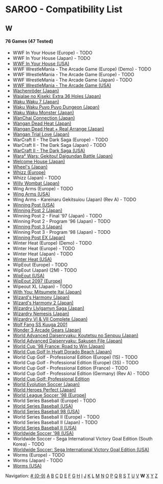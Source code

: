 # SAROO - Compatibility List

## W

#### 76 Games (47 Tested)

- WWF In Your House (Europe) - TODO
- WWF In Your House (Japan) - TODO
- [WWF In Your House (USA)](../../Regions/USA/T-8126H/01/README.md)
- WWF WrestleMania - The Arcade Game (Europe) (Demo) - TODO
- WWF WrestleMania - The Arcade Game (Europe) - TODO
- WWF WrestleMania - The Arcade Game (Japan) - TODO
- [WWF WrestleMania - The Arcade Game (USA)](../../Regions/USA/T-8112H/01/README.md)
- [Wachenröder (Japan)](../../Regions/Japan/GS-9183/01/README.md)
- [Waialae no Kiseki: Extra 36 Holes (Japan)](../../Regions/Japan/T-11402G/01/README.md)
- [Waku Waku 7 (Japan)](../../Regions/Japan/T-1515G/01/README.md)
- [Waku Waku Puyo Puyo Dungeon (Japan)](../../Regions/Japan/T-6608G/01/README.md)
- [Waku Waku Monster (Japan)](../../Regions/Japan/T-16608G/01/README.md)
- [WanChai Connection (Japan)](../../Regions/Japan/GS-9007/01/README.md)
- [Wangan Dead Heat (Japan)](../../Regions/Japan/T-9102G/01/README.md)
- [Wangan Dead Heat + Real Arrange (Japan)](../../Regions/Japan/T-9103G/01/README.md)
- [Wangan Trial Love (Japan)](../../Regions/Japan/T-9110G/01/README.md)
- WarCraft II - The Dark Saga (Europe) - TODO
- WarCraft II - The Dark Saga (Japan) - TODO
- [WarCraft II - The Dark Saga (USA)](../../Regions/USA/T-5023H/01/README.md)
- [Wara² Wars: Gekitou! Daigundan Battle (Japan)](../../Regions/Japan/T-21507G/01/README.md)
- [Welcome House (Japan)](../../Regions/Japan/T-15027G/01/README.md)
- [Wheel's (Japan)](../../Regions/Japan/610609201/01/README.md)
- [Whizz (Europe)](../../Regions/Europe/T-9515H-50/01/README.md)
- Whizz (Japan) - TODO
- [Willy Wombat (Japan)](../../Regions/Japan/T-14306G/01/README.md)
- Wing Arms (Europe) - TODO
- [Wing Arms (USA)](../../Regions/USA/MK-81024/01/README.md)
- Wing Arms - Kareinaru Gekitsuiou (Japan) (Rev A) - TODO
- [Winning Post (USA)](../../Regions/USA/T-7602H/01/README.md)
- [Winning Post 2 (Japan)](../../Regions/Japan/T-7612G/01/README.md)
- Winning Post 2 - Final '97 (Japan) - TODO
- Winning Post 2 - Program '96 (Japan) - TODO
- [Winning Post 3 (Japan)](../../Regions/Japan/T-7660G/01/README.md)
- Winning Post 3 - Program '98 (Japan) - TODO
- [Winning Post EX (Japan)](../../Regions/Japan/T-7606G/01/README.md)
- Winter Heat (Europe) (Demo) - TODO
- Winter Heat (Europe) - TODO
- Winter Heat (Japan) - TODO
- [Winter Heat (USA)](../../Regions/USA/MK-81129/01/README.md)
- WipEout (Europe) - TODO
- WipEout (Japan) (2M) - TODO
- [WipEout (USA)](../../Regions/USA/T-18601H/01/README.md)
- [WipEout 2097 (Europe)](../../Regions/Europe/T-11308H-50/01/README.md)
- Wipeout XL (Japan) - TODO
- [With You: Mitsumete Itai (Japan)](../../Regions/Japan/T-20117G/01/README.md)
- [Wizard's Harmony (Japan)](../../Regions/Japan/T-22001G/01/README.md)
- [Wizard's Harmony 2 (Japan)](../../Regions/Japan/T-22004G/01/README.md)
- [Wizardry Llylgamyn Saga (Japan)](../../Regions/Japan/T-38601G/01/README.md)
- [Wizardry Nemesis (Japan)](../../Regions/Japan/T-37001G/01/README.md)
- [Wizardry VI & VII Complete (Japan)](../../Regions/Japan/T-1306G/01/README.md)
- [Wolf Fang SS Kuuga 2001](../../Regions/Japan/T-26105G/01/README.md)
- [Wonder 3 Arcade Gears (Japan)](../../Regions/Japan/T-26107G/01/README.md)
- [World Advanced Daisenryaku: Koutetsu no Senpuu (Japan)](../../Regions/Japan/GS9025/01/README.md)
- [World Advanced Daisenryaku: Sakusen File (Japan)](../../Regions/Japan/GS-9082/01/README.md)
- [World Cup '98 France: Road to Win (Japan)](../../Regions/Japan/GS-9196/01/README.md)
- [World Cup Golf In Hyatt Dorado Beach (Japan)](../../Regions/Japan/T-7301G/01/README.md)
- World Cup Golf - Professional Edition (Europe) (1S) - TODO
- World Cup Golf - Professional Edition (Europe) (3S) - TODO
- World Cup Golf - Professional Edition (France) - TODO
- World Cup Golf - Professional Edition (Germany) (Rev A) - TODO
- [World Cup Golf: Professional Edition](../../Regions/USA/T-7903H/01/README.md)
- [World Evolution Soccer (Japan)](../../Regions/Japan/T-2002G/01/README.md)
- [World Heroes Perfect (Japan)](../../Regions/Japan/T-3103G/01/README.md)
- [World League Soccer '98 (Europe)](../../Regions/Europe/MK-81181/01/README.md)
- World Series Baseball (Europe) - TODO
- [World Series Baseball (USA)](../../Regions/USA/MK-81109/01/README.md)
- [World Series Baseball 98 (USA)](../../Regions/USA/MK-81127/01/README.md)
- World Series Baseball II (Europe) - TODO
- World Series Baseball II (Japan) - TODO
- [World Series Baseball II (USA)](../../Regions/USA/MK-81113/01/README.md)
- [Worldwide Soccer '98 (USA)](../../Regions/USA/MK-81123/01/README.md)
- Worldwide Soccer - Sega International Victory Goal Edition (South Korea) - TODO
- [Worldwide Soccer: Sega International Victory Goal Edition (USA)](../../Regions/USA/MK-81105/01/README.md)
- Worms (Europe) - TODO
- Worms (Japan) - TODO
- [Worms (USA)](../../Regions/USA/T-16403H/01/README.md)

Navigation:
[# (0-9)](./09.md) [A](./A.md) [B](./B.md) [C](./C.md) [D](./D.md) [E](./E.md) [F](./F.md) [G](./G.md) [H](./H.md) [I](./I.md) [J](./J.md) [K](./K.md) [L](./L.md) [M](./M.md) [N](./N.md) [O](./O.md) [P](./P.md) [Q](./Q.md) [R](./R.md) [S](./S.md) [T](./T.md) [U](./U.md) [V](./V.md) **W** [X](./X.md) [Y](./Y.md) [Z](./Z.md)
